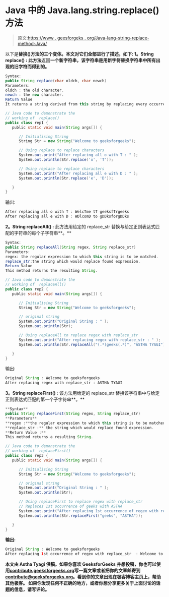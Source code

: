 # Java 中的 Java.lang.string.replace()方法

> 原文:[https://www . geesforgeks . org/Java-lang-string-replace-method-Java/](https://www.geeksforgeeks.org/java-lang-string-replace-method-java/)

以下是**替换()**方法的三个**变体。本文对它们全部进行了描述，如下:
**1。String replace() :** 此方法**返回**一个新字符串，该字符串是用新字符替换字符串中所有出现的旧字符而得到的。**

```java
Syntax:
public String replace(char oldch, char newch)
Parameters:
oldch : the old character.
newch : the new character.
Return Value
It returns a string derived from this string by replacing every occurrence of oldch with newch.

```

```java
// Java code to demonstrate the
// working of  replace() 
public class rep1 {
   public static void main(String args[]) {

      // Initialising String
      String Str = new String("Welcome to geeksforgeeks");

      // Using replace to replace characters
      System.out.print("After replacing all o with T : " );
      System.out.println(Str.replace('o', 'T'));

      // Using replace to replace characters
      System.out.print("After replacing all e with D : " );
      System.out.println(Str.replace('e', 'D'));

   }
}
```

输出:

```java
After replacing all o with T : WelcTme tT geeksfTrgeeks
After replacing all e with D : WDlcomD to gDDksforgDDks

```

**2。String replaceAll() :** 此方法用给定的 replace_str 替换与给定正则表达式匹配的字符串的每个子字符串**。**

```java
Syntax:
public String replaceAll(String regex, String replace_str)
Parameters:
regex: the regular expression to which this string is to be matched.
replace_str:the string which would replace found expression.
Return Value
This method returns the resulting String.

```

```java
// Java code to demonstrate the
// working of  replaceAll() 
public class rep2 {
   public static void main(String args[]) {

      // Initialising String
      String Str = new String("Welcome to geeksforgeeks");

      // original string 
      System.out.print("Original String : " );
      System.out.println(Str);

      // Using replaceAll to replace regex with replace_str
      System.out.print("After replacing regex with replace_str : " );
      System.out.println(Str.replaceAll("(.*)geeks(.*)", "ASTHA TYAGI"));

   }
}
```

输出:

```java
Original String : Welcome to geeksforgeeks
After replacing regex with replace_str : ASTHA TYAGI

```

**3。String replaceFirst() :** 该方法用给定的 replace_str 替换该字符串中与给定正则表达式匹配的第一个子字符串**。**

```java
**Syntax**
public String replaceFirst(String regex, String replace_str)
**Parameters**
**regex :**the regular expression to which this string is to be matched.
**replace_str :** the string which would replace found expression.
**Return Value :** 
This method returns a resulting String. 
```

```java
// Java code to demonstrate the
// working of  replaceFirst() 
public class rep3 {
   public static void main(String args[]) {

      // Initialising String
      String Str = new String("Welcome to geeksforgeeks");

      // original string 
      System.out.print("Original String : " );
      System.out.println(Str);

      // Using replaceFirst to replace regex with replace_str
      // Replaces 1st occurrence of geeks with ASTHA
      System.out.print("After replacing 1st occurrence of regex with replace_str  : " );
      System.out.println(Str.replaceFirst("geeks", "ASTHA"));

   }
}
```

**输出:**

```java
Original String : Welcome to geeksforgeeks
After replacing 1st occurrence of regex with replace_str  : Welcome to ASTHAforgeeks 
```

**本文由 **Astha Tyagi** 供稿。如果你喜欢 GeeksforGeeks 并想投稿，你也可以使用[contribute.geeksforgeeks.org](http://www.contribute.geeksforgeeks.org)写一篇文章或者把你的文章邮寄到 contribute@geeksforgeeks.org。看到你的文章出现在极客博客主页上，帮助其他极客。
如果你发现任何不正确的地方，或者你想分享更多关于上面讨论的话题的信息，请写评论。**